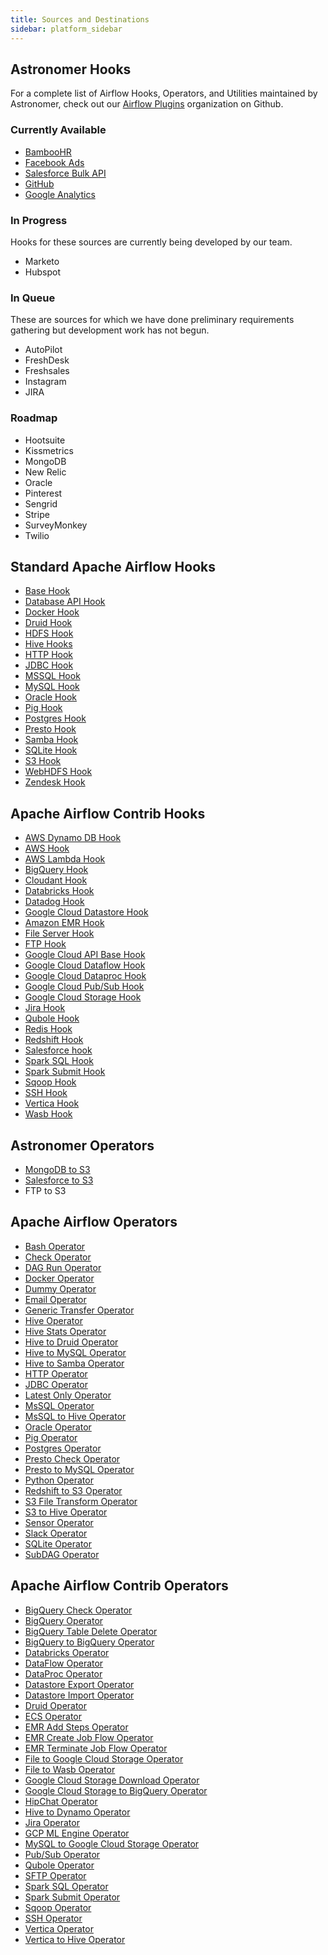 ```yaml
---
title: Sources and Destinations
sidebar: platform_sidebar
---
```

## Astronomer Hooks

For a complete list of Airflow Hooks, Operators, and Utilities maintained by Astronomer, check out our [Airflow Plugins](https://github.com/airflow-plugins?utf8=%E2%9C%93&q=&type=&language=) organization on Github.


### Currently Available
 - [BambooHR](https://docs.astronomer.io/v2/apache_airflow/hooks/astro-hooks.html#bamboohr)
 - [Facebook Ads](https://docs.astronomer.io/v2/apache_airflow/hooks/astro-hooks.html#facebook-ads)
 - [Salesforce Bulk API](https://docs.astronomer.io/v2/apache_airflow/hooks/astro-hooks.html#salesforce-bulk-api)
 - [GitHub](https://docs.astronomer.io/v2/apache_airflow/hooks/astro-hooks.html#github)
 - [Google Analytics](https://docs.astronomer.io/v2/apache_airflow/hooks/astro-hooks.html#google-analytics)

### In Progress
Hooks for these sources are currently being developed by our team.
 - Marketo
 - Hubspot

### In Queue
These are sources for which we have done preliminary requirements gathering but development work has not begun. 
 - AutoPilot
 - FreshDesk
 - Freshsales
 - Instagram
 - JIRA


### Roadmap
 - Hootsuite
 - Kissmetrics
 - MongoDB
 - New Relic
 - Oracle
 - Pinterest
 - Sengrid
 - Stripe
 - SurveyMonkey
 - Twilio

## Standard Apache Airflow Hooks
 - [Base Hook](https://github.com/apache/incubator-airflow/blob/master/airflow/hooks/base_hook.py)
 - [Database API Hook](https://github.com/apache/incubator-airflow/blob/master/airflow/hooks/dbapi_hook.py)
 - [Docker Hook](https://github.com/apache/incubator-airflow/blob/master/airflow/hooks/docker_hook.py)
 - [Druid Hook](https://github.com/apache/incubator-airflow/blob/master/airflow/hooks/druid_hook.py)
 - [HDFS Hook](https://github.com/apache/incubator-airflow/blob/master/airflow/hooks/hdfs_hook.py)
 - [Hive Hooks](https://github.com/apache/incubator-airflow/blob/master/airflow/hooks/hive_hooks.py)
 - [HTTP Hook](https://github.com/apache/incubator-airflow/blob/master/airflow/hooks/http_hook.py)
 - [JDBC Hook](https://github.com/apache/incubator-airflow/blob/master/airflow/hooks/jdbc_hook.py)
 - [MSSQL Hook](https://github.com/apache/incubator-airflow/blob/master/airflow/hooks/mssql_hook.py)
 - [MySQL Hook](https://github.com/apache/incubator-airflow/blob/master/airflow/hooks/mysql_hook.py)
 - [Oracle Hook](https://github.com/apache/incubator-airflow/blob/master/airflow/hooks/oracle_hook.py)
 - [Pig Hook](https://github.com/apache/incubator-airflow/blob/master/airflow/hooks/pig_hook.py)
 - [Postgres Hook](https://github.com/apache/incubator-airflow/blob/master/airflow/hooks/postgres_hook.py)
 - [Presto Hook](https://github.com/apache/incubator-airflow/blob/master/airflow/hooks/presto_hook.py)
 - [Samba Hook](https://github.com/apache/incubator-airflow/blob/master/airflow/hooks/samba_hook.py)
 - [SQLite Hook](https://github.com/apache/incubator-airflow/blob/master/airflow/hooks/sqlite_hook.py)
 - [S3 Hook](https://github.com/apache/incubator-airflow/blob/master/airflow/hooks/s3_hook.py)
 - [WebHDFS Hook](https://github.com/apache/incubator-airflow/blob/master/airflow/hooks/webhdfs_hook.py)
 - [Zendesk Hook](https://github.com/apache/incubator-airflow/blob/master/airflow/hooks/zendesk_hook.py)

## Apache Airflow Contrib Hooks
 - [AWS Dynamo DB Hook](https://github.com/apache/incubator-airflow/blob/master/airflow/contrib/hooks/aws_dynamodb_hook.py)
 - [AWS Hook](https://github.com/apache/incubator-airflow/blob/master/airflow/contrib/hooks/aws_hook.py)
 - [AWS Lambda Hook](https://github.com/apache/incubator-airflow/blob/master/airflow/contrib/hooks/aws_lambda_hook.py)
 - [BigQuery Hook](https://github.com/apache/incubator-airflow/blob/master/airflow/contrib/hooks/bigquery_hook.py)
 - [Cloudant Hook](https://github.com/apache/incubator-airflow/blob/master/airflow/contrib/hooks/cloudant_hook.py)
 - [Databricks Hook](https://github.com/apache/incubator-airflow/blob/master/airflow/contrib/hooks/databricks_hook.py)
 - [Datadog Hook](https://github.com/apache/incubator-airflow/blob/master/airflow/contrib/hooks/datadog_hook.py)
 - [Google Cloud Datastore Hook](https://github.com/apache/incubator-airflow/blob/master/airflow/contrib/hooks/datastore_hook.py)
 - [Amazon EMR Hook](https://github.com/apache/incubator-airflow/blob/master/airflow/contrib/hooks/emr_hook.py)
 - [File Server Hook](https://github.com/apache/incubator-airflow/blob/master/airflow/contrib/hooks/fs_hook.py)
 - [FTP Hook](https://github.com/apache/incubator-airflow/blob/master/airflow/contrib/hooks/ftp_hook.py)
 - [Google Cloud API Base Hook](https://github.com/apache/incubator-airflow/blob/master/airflow/contrib/hooks/gcs_api_base_hook.py)
 - [Google Cloud Dataflow Hook](https://github.com/apache/incubator-airflow/blob/master/airflow/contrib/hooks/gcp_dataflow_hook.py)
 - [Google Cloud Dataproc Hook](https://github.com/apache/incubator-airflow/blob/master/airflow/contrib/hooks/gcp_dataproc_hook.py)
 - [Google Cloud Pub/Sub Hook](https://github.com/apache/incubator-airflow/blob/master/airflow/contrib/hooks/gcp_pubsub_hook.py)
 - [Google Cloud Storage Hook](https://github.com/apache/incubator-airflow/blob/master/airflow/contrib/hooks/gcs_hook.py)
 - [Jira Hook](https://github.com/apache/incubator-airflow/blob/master/airflow/contrib/hooks/jira_hook.py)
 - [Qubole Hook](https://github.com/apache/incubator-airflow/blob/master/airflow/contrib/hooks/qubole_hook.py)
 - [Redis Hook](https://github.com/apache/incubator-airflow/blob/master/airflow/contrib/hooks/redis_hook.py)
 - [Redshift Hook](https://github.com/apache/incubator-airflow/blob/master/airflow/contrib/hooks/redshift_hook.py)
 - [Salesforce hook](https://github.com/apache/incubator-airflow/blob/master/airflow/contrib/hooks/salesforce_hook.py)
 - [Spark SQL Hook](https://github.com/apache/incubator-airflow/blob/master/airflow/contrib/hooks/spark_sql_hook.py)
 - [Spark Submit Hook](https://github.com/apache/incubator-airflow/blob/master/airflow/contrib/hooks/spark_submit_hook.py)
 - [Sqoop Hook](https://github.com/apache/incubator-airflow/blob/master/airflow/contrib/hooks/sqoop_hook.py)
 - [SSH Hook](https://github.com/apache/incubator-airflow/blob/master/airflow/contrib/hooks/ssh_hook.py)
 - [Vertica Hook](https://github.com/apache/incubator-airflow/blob/master/airflow/contrib/hooks/vertica_hook.py)
 - [Wasb Hook](https://github.com/apache/incubator-airflow/blob/master/airflow/contrib/hooks/wasb_hook.py)

## Astronomer Operators
- [MongoDB to S3](https://docs.astronomer.io/v2/apache_airflow/operators/astro-operators.html#mongodb-to-s3)
- [Salesforce to S3](https://docs.astronomer.io/v2/apache_airflow/operators/astro-operators.html#salesforce-to-s3)
- FTP to S3

## Apache Airflow Operators
 - [Bash Operator](https://github.com/apache/incubator-airflow/blob/master/airflow/operators/bash_operator.py)
 - [Check Operator](https://github.com/apache/incubator-airflow/blob/master/airflow/operators/check_operator.py)
 - [DAG Run Operator](https://github.com/apache/incubator-airflow/blob/master/airflow/operators/dagrun_operator.py)
 - [Docker Operator](https://github.com/apache/incubator-airflow/blob/master/airflow/operators/docker_operator.py)
 - [Dummy Operator](https://github.com/apache/incubator-airflow/blob/master/airflow/operators/dummy_operator.py)
 - [Email Operator](https://github.com/apache/incubator-airflow/blob/master/airflow/operators/email_operator)
 - [Generic Transfer Operator](https://github.com/apache/incubator-airflow/blob/master/airflow/operators/generic_transfer.py)
 - [Hive Operator](https://github.com/apache/incubator-airflow/blob/master/airflow/operators/hive_operator.py)
 - [Hive Stats Operator](https://github.com/apache/incubator-airflow/blob/master/airflow/operators/hive_stats_opertor.py)
 - [Hive to Druid Operator](https://github.com/apache/incubator-airflow/blob/master/airflow/operators/hive_to_druid.py)
 - [Hive to MySQL Operator](https://github.com/apache/incubator-airflow/blob/master/airflow/operators/hive_to_mysql.py)
 - [Hive to Samba Operator](https://github.com/apache/incubator-airflow/blob/master/airflow/operators/hive_to_samba_operator.py)
 - [HTTP Operator](https://github.com/apache/incubator-airflow/blob/master/airflow/operators/http_operator.py)
 - [JDBC Operator](https://github.com/apache/incubator-airflow/blob/master/airflow/operators/jdbc_operator.py)
 - [Latest Only Operator](https://github.com/apache/incubator-airflow/blob/master/airflow/operators/latest_only_operator.py)
 - [MsSQL Operator](https://github.com/apache/incubator-airflow/blob/master/airflow/operators/mssql_operator.py)
 - [MsSQL to Hive Operator](https://github.com/apache/incubator-airflow/blob/master/airflow/operators/mssql_to_hive.py)
 - [Oracle Operator](https://github.com/apache/incubator-airflow/blob/master/airflow/operators/oracle_operator.py)
 - [Pig Operator](https://github.com/apache/incubator-airflow/blob/master/airflow/operators/pig_operator.py)
 - [Postgres Operator](https://github.com/apache/incubator-airflow/blob/master/airflow/operators/postgres_operator.py)
 - [Presto Check Operator](https://github.com/apache/incubator-airflow/blob/master/airflow/operators/presto_check_operator.py)
 - [Presto to MySQL Operator](https://github.com/apache/incubator-airflow/blob/master/airflow/operators/presto_to_mysql_operator.py)
 - [Python Operator](https://github.com/apache/incubator-airflow/blob/master/airflow/operators/python_operator.py)
 - [Redshift to S3 Operator](https://github.com/apache/incubator-airflow/blob/master/airflow/operators/redshift_to_s3_operator.py)
 - [S3 File Transform Operator](https://github.com/apache/incubator-airflow/blob/master/airflow/operators/s3_file_transform_operator.py)
 - [S3 to Hive Operator](https://github.com/apache/incubator-airflow/blob/master/airflow/operators/s3_to_hive_operator.py)
 - [Sensor Operator](https://github.com/apache/incubator-airflow/blob/master/airflow/operators/sensors.py)
 - [Slack Operator](https://github.com/apache/incubator-airflow/blob/master/airflow/operators/slack_operator.py)
 - [SQLite Operator](https://github.com/apache/incubator-airflow/blob/master/airflow/operators/sqlite_operator.py)
 - [SubDAG Operator](https://github.com/apache/incubator-airflow/blob/master/airflow/operators/subdag_operator.py)
 
## Apache Airflow Contrib Operators
 - [BigQuery Check Operator](https://github.com/apache/incubator-airflow/blob/master/airflow/contrib/operators/bigquery_check_operator.py)
 - [BigQuery Operator](https://github.com/apache/incubator-airflow/blob/master/airflow/contrib/operators/bigquery_operator.py)
 - [BigQuery Table Delete Operator](https://github.com/apache/incubator-airflow/blob/master/airflow/contrib/operators/bigquery_delete_operator.py)
 - [BigQuery to BigQuery Operator](https://github.com/apache/incubator-airflow/blob/master/airflow/contrib/operators/bigquery_to_bigquery.py)
 - [Databricks Operator](https://github.com/apache/incubator-airflow/blob/master/airflow/contrib/operators/databricks_operator.py)
 - [DataFlow Operator](https://github.com/apache/incubator-airflow/blob/master/airflow/contrib/operators/dataflow_operator.py)
 - [DataProc Operator](https://github.com/apache/incubator-airflow/blob/master/airflow/contrib/operators/dataproc_operator.py)
 - [Datastore Export Operator](https://github.com/apache/incubator-airflow/blob/master/airflow/contrib/operators/datastore_export_operator.py)
 - [Datastore Import Operator](https://github.com/apache/incubator-airflow/blob/master/airflow/contrib/operators/datastore_import_operator.py)
 - [Druid Operator](https://github.com/apache/incubator-airflow/blob/master/airflow/contrib/operators/druid_operator.py)
 - [ECS Operator](https://github.com/apache/incubator-airflow/blob/master/airflow/contrib/operators/ecs_operator.py)
 - [EMR Add Steps Operator](https://github.com/apache/incubator-airflow/blob/master/airflow/contrib/operators/ems_add_steps_operator.py)
 - [EMR Create Job Flow Operator](https://github.com/apache/incubator-airflow/blob/master/airflow/contrib/operators/emr_create_job_flow_operator.py)
 - [EMR Terminate Job Flow Operator](https://github.com/apache/incubator-airflow/blob/master/airflow/contrib/operators/emr_terminate_job_flow_operator.py)
 - [File to Google Cloud Storage Operator](https://github.com/apache/incubator-airflow/blob/master/airflow/contrib/operators/file_to_gcs.py)
 - [File to Wasb Operator](https://github.com/apache/incubator-airflow/blob/master/airflow/contrib/operators/file_to_wasb.py)
 - [Google Cloud Storage Download Operator](https://github.com/apache/incubator-airflow/blob/master/airflow/contrib/operators/gcs_download_operator.py)
 - [Google Cloud Storage to BigQuery Operator](https://github.com/apache/incubator-airflow/blob/master/airflow/contrib/operators/gcs_to_bq.py)
 - [HipChat Operator](https://github.com/apache/incubator-airflow/blob/master/airflow/contrib/operators/hipchat_operator.py)
 - [Hive to Dynamo Operator](https://github.com/apache/incubator-airflow/blob/master/airflow/contrib/operators/hive_to_dynamodb.py)
 - [Jira Operator](https://github.com/apache/incubator-airflow/blob/master/airflow/contrib/operators/jira_operator.py)
 - [GCP ML Engine Operator](https://github.com/apache/incubator-airflow/blob/master/airflow/contrib/operators/mlengine_operator.py)
 - [MySQL to Google Cloud Storage Operator](https://github.com/apache/incubator-airflow/blob/master/airflow/contrib/operators/mysql_to_gcs.py)
 - [Pub/Sub Operator](https://github.com/apache/incubator-airflow/blob/master/airflow/contrib/operators/pubsub_operator.py)
 - [Qubole Operator](https://github.com/apache/incubator-airflow/blob/master/airflow/contrib/operators/qubole_operator.py)
 - [SFTP Operator](https://github.com/apache/incubator-airflow/blob/master/airflow/contrib/operators/sftp_operator.py)
 - [Spark SQL Operator](https://github.com/apache/incubator-airflow/blob/master/airflow/contrib/operators/spark_sql_operator.py)
 - [Spark Submit Operator](https://github.com/apache/incubator-airflow/blob/master/airflow/contrib/operators/spark_submit_operator.py)
 - [Sqoop Operator](https://github.com/apache/incubator-airflow/blob/master/airflow/contrib/operators/sqoop_operator.py)
 - [SSH Operator](https://github.com/apache/incubator-airflow/blob/master/airflow/contrib/operators/ssh_operator.py)
 - [Vertica Operator](https://github.com/apache/incubator-airflow/blob/master/airflow/contrib/operators/vertica_operator.py)
 - [Vertica to Hive Operator](https://github.com/apache/incubator-airflow/blob/master/airflow/contrib/operators/vertica_to_hive.py)
